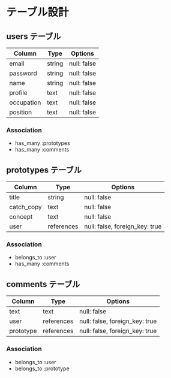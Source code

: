 # テーブル設計

## users テーブル

| Column     | Type   | Options     |
| ---------- | ------ | ----------- |
| email      | string | null: false |
| password   | string | null: false |
| name       | string | null: false |
| profile    | text   | null: false |
| occupation | text   | null: false |
| position   | text   | null: false |


### Association

- has_many :prototypes
- has_many :comments


## prototypes テーブル

| Column     | Type          | Options                        |
| ---------- | ------------- | ------------------------------ |
| title      | string        | null: false                    |
| catch_copy | text          | null: false                    |
| concept    | text          | null: false                    |
| user       | references    | null: false, foreign_key: true |

### Association

- belongs_to :user
- has_many :comments

## comments テーブル

| Column     | Type          | Options                        |
| ---------- | ------------- | ------------------------------ |
| text       | text          | null: false                    |
| user       | references    | null: false, foreign_key: true |
| prototype  | references    | null: false, foreign_key: true |

### Association

- belongs_to :user
- belongs_to :prototype